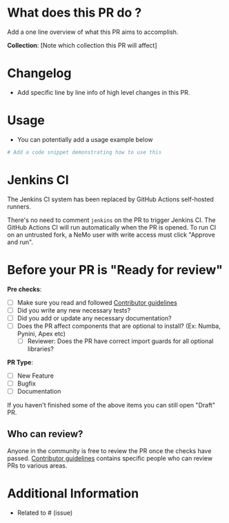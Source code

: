 # What does this PR do ?

Add a one line overview of what this PR aims to accomplish.

**Collection**: [Note which collection this PR will affect]

# Changelog 
- Add specific line by line info of high level changes in this PR.

# Usage
* You can potentially add a usage example below

```python
# Add a code snippet demonstrating how to use this 
```

# Jenkins CI

The Jenkins CI system has been replaced by GitHub Actions self-hosted runners.

There's no need to comment `jenkins` on the PR to trigger Jenkins CI.
The GitHub Actions CI will run automatically when the PR is opened.
To run CI on an untrusted fork, a NeMo user with write access must click "Approve and run".

# Before your PR is "Ready for review"
**Pre checks**:
- [ ] Make sure you read and followed [Contributor guidelines](https://github.com/NVIDIA/NeMo/blob/main/CONTRIBUTING.md)
- [ ] Did you write any new necessary tests?
- [ ] Did you add or update any necessary documentation?
- [ ] Does the PR affect components that are optional to install? (Ex: Numba, Pynini, Apex etc)
  - [ ] Reviewer: Does the PR have correct import guards for all optional libraries?
  
**PR Type**:
- [ ] New Feature
- [ ] Bugfix
- [ ] Documentation

If you haven't finished some of the above items you can still open "Draft" PR.


## Who can review?

Anyone in the community is free to review the PR once the checks have passed. 
[Contributor guidelines](https://github.com/NVIDIA/NeMo/blob/main/CONTRIBUTING.md) contains specific people who can review PRs to various areas.

# Additional Information
* Related to # (issue)
